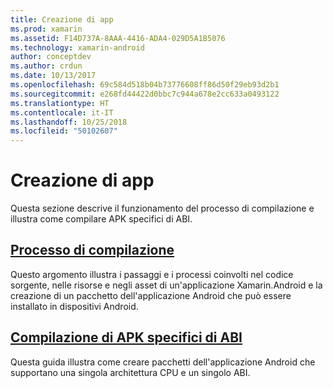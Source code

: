 ```yaml
---
title: Creazione di app
ms.prod: xamarin
ms.assetid: F14D737A-8AAA-4416-ADA4-029D5A1B5076
ms.technology: xamarin-android
author: conceptdev
ms.author: crdun
ms.date: 10/13/2017
ms.openlocfilehash: 69c584d518b04b73776608ff86d50f29eb93d2b1
ms.sourcegitcommit: e268fd44422d0bbc7c944a678e2cc633a0493122
ms.translationtype: HT
ms.contentlocale: it-IT
ms.lasthandoff: 10/25/2018
ms.locfileid: "50102607"
---
```

# <a name="building-apps"></a>Creazione di app

Questa sezione descrive il funzionamento del processo di compilazione e illustra come compilare APK specifici di ABI.



##  <a name="build-processandroiddeploy-testbuilding-appsbuild-processmd"></a>[Processo di compilazione](~/android/deploy-test/building-apps/build-process.md)

Questo argomento illustra i passaggi e i processi coinvolti nel codice sorgente, nelle risorse e negli asset di un'applicazione Xamarin.Android e la creazione di un pacchetto dell'applicazione Android che può essere installato in dispositivi Android.


##  <a name="building-abi-specific-apksandroiddeploy-testbuilding-appsabi-specific-apksmd"></a>[Compilazione di APK specifici di ABI](~/android/deploy-test/building-apps/abi-specific-apks.md)

Questa guida illustra come creare pacchetti dell'applicazione Android che supportano una singola architettura CPU e un singolo ABI.
